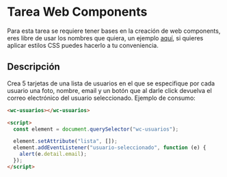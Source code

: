 # Tarea Web Components

Para esta tarea se requiere tener bases en la creación de web components, eres libre de usar los nombres que quiera, un ejemplo [aquí](https://github.com/earamirez-personal/wc-mi-boton), si quieres aplicar estilos CSS puedes hacerlo a tu conveniencia.

## Descripción

Crea 5 tarjetas de una lista de usuarios en el que se especifique por cada usuario una foto, nombre, email y un botón que al darle click devuelva el correo electrónico del usuario seleccionado. Ejemplo de consumo:

```html
<wc-usuarios></wc-usuarios>

<script>
  const element = document.querySelector("wc-usuarios");

  element.setAttribute("lista", []);
  element.addEventListener("usuario-seleccionado", function (e) {
    alert(e.detail.email);
  });
</script>
```
